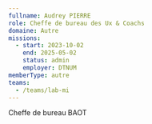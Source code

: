 ```yaml
---
fullname: Audrey PIERRE
role: Cheffe de bureau des Ux & Coachs
domaine: Autre
missions:
  - start: 2023-10-02
    end: 2025-05-02
    status: admin
    employer: DTNUM
memberType: autre
teams:
  - /teams/lab-mi
---
```

Cheffe de bureau BAOT